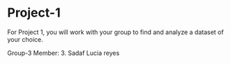 # Project-1
For Project 1, you will work with your group to find and analyze a dataset of your choice.

Group-3 Member:
3. Sadaf
Lucia reyes
